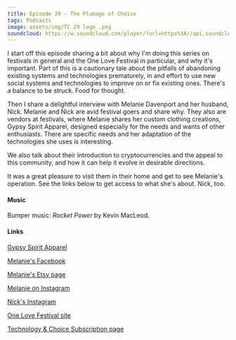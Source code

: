 ```yaml
---
title: Episode 29 - The Plumage of Choice
tags: Podcasts
image: assets/img/TC 29 logo .png
soundcloud: https://w.soundcloud.com/player/?url=https%3A//api.soundcloud.com/tracks/395727501
---
```

I start off this episode sharing a bit about why I'm doing this series on festivals in general and the One Love Festival in particular, and why it's important. Part of this is a cautionary tale about the pitfalls of abandoning existing systems and technologies prematurely, in and effort to use new social systems and technologies to improve on or fix existing ones. There's a balance to be struck. Food for thought.

Then I share a delightful interview with Melanie Davenport and her husband, Nick. Melanie and Nick are avid festival goers and share why. They also are vendors at festivals, where Melanie shares her custom clothing creations, Gypsy Spirit Apparel, designed especially for the needs and wants of other enthusiasts. There are specific needs and her adaptation of the technologies she uses is interesting. 

We also talk about their introduction to cryptocurrencies and the appeal to this community, and how it can help it evolve in desirable directions.

It was a great pleasure to visit them in their home and get to see Melanie's operation. See the links below to get access to what she's about. Nick, too.


#### Music

Bumper music: *Rocket Power* by Kevin MacLeod.

#### Links

[Gypsy Spirit Apparel](http://Gypsyspiritapparel.com)

[Melanie's Facebook](https://Facebook.com/gypsyspiritapparel/)

[Melanie's Etsy page](https://www.etsy.com/shop/gypsyspiritapparel)

[Melanie on Instagram](https://Instagram.com/gypsyspiritapparel/)

[Nick's Instagram](https://Instagram.com/mezza_morphic/)

[One Love Festival site](http://www.onelovefest.com/)

[Technology & Choice Subscription page](https://technologyandchoice.com/subscribe/)
